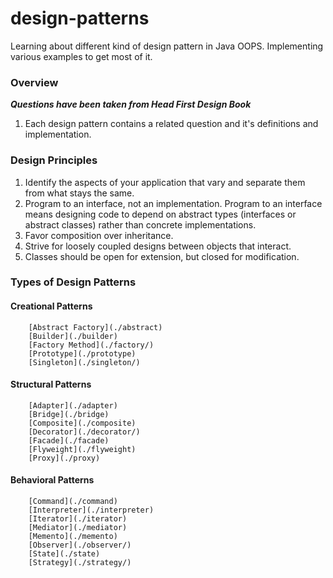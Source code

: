 # design-patterns

Learning about different kind of design pattern in Java OOPS. Implementing various examples to get most of it.

### Overview
***Questions have been taken from Head First Design Book***

1. Each design pattern contains a related question and it's definitions and implementation. 

### Design Principles
1. Identify the aspects of your application that vary and separate them from what stays the same. 
2. Program to an interface, not an implementation. 
        Program to an interface means designing code to depend on abstract types (interfaces or abstract classes) rather than concrete implementations.
3. Favor composition over inheritance.
4. Strive for loosely coupled designs between objects that interact.
5. Classes should be open for extension, but closed for modification.

### Types of Design Patterns
#### Creational Patterns
        [Abstract Factory](./abstract)
        [Builder](./builder)
        [Factory Method](./factory/)
        [Prototype](./prototype)
        [Singleton](./singleton/)

#### Structural Patterns
        [Adapter](./adapter)
        [Bridge](./bridge)
        [Composite](./composite)
        [Decorator](./decorator/)
        [Facade](./facade)
        [Flyweight](./flyweight)
        [Proxy](./proxy)

#### Behavioral Patterns
        [Command](./command)
        [Interpreter](./interpreter)
        [Iterator](./iterator)
        [Mediator](./mediator)
        [Memento](./memento)
        [Observer](./observer/)
        [State](./state)
        [Strategy](./strategy/)
